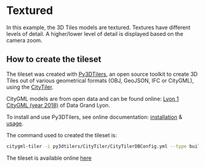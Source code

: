 # Textured

In this example, the 3D Tiles models are textured. Textures have different levels of detail. A higher/lower level of detail is displayed based on the camera zoom.

## How to create the tileset

The tileset was created with [Py3DTilers](https://github.com/VCityTeam/py3dtilers), an open source toolkit to create 3D Tiles out of various geometrical formats (OBJ, GeoJSON, IFC or CityGML), using the [CityTiler](https://github.com/VCityTeam/py3dtilers/tree/master/py3dtilers/CityTiler).

CityGML models are from open data and can be found online: [Lyon 1 CityGML (year 2018)](https://data.grandlyon.com/jeux-de-donnees/maquettes-3d-texturees-2018-communes-metropole-lyon/donnees) of Data Grand Lyon.

To install and use Py3DTilers, see online documentation: [installation](https://github.com/VCityTeam/py3dtilers?tab=readme-ov-file#installation-from-sources) & [usage](https://github.com/VCityTeam/py3dtilers?tab=readme-ov-file#usage).

The command used to created the tileset is:

```bash
citygml-tiler -i py3dtilers/CityTiler/CityTilerDBConfig.yml --type building --with_texture --with_texture --texture_lods 5 --kd_tree_max 25 -o Lyon-1_2018_Textured
```

The tileset is available online [here](https://dataset-dl.liris.cnrs.fr/three-d-tiles-lyon-metropolis/2018/Lyon-1_2018_Textured)
